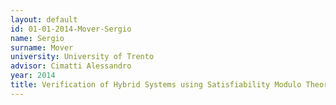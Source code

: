 ```yaml
---
layout: default 
id: 01-01-2014-Mover-Sergio
name: Sergio
surname: Mover
university: University of Trento
advisor: Cimatti Alessandro
year: 2014
title: Verification of Hybrid Systems using Satisfiability Modulo Theories
---
```

